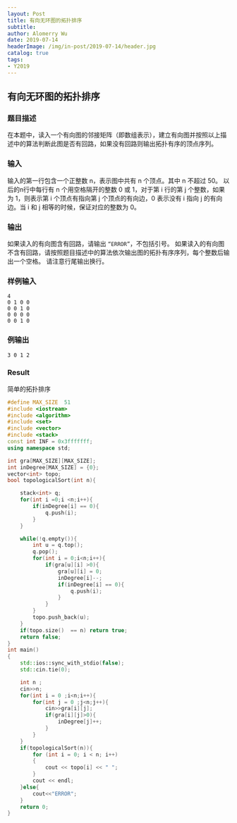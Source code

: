 ```yaml
---
layout: Post
title: 有向无环图的拓扑排序
subtitle: 
author: Alomerry Wu
date: 2019-07-14
headerImage: /img/in-post/2019-07-14/header.jpg
catalog: true
tags:
- Y2019
---
```


<!-- Description. -->

<!-- more -->

## 有向无环图的拓扑排序

### 题目描述

在本题中，读入一个有向图的邻接矩阵（即数组表示），建立有向图并按照以上描述中的算法判断此图是否有回路，如果没有回路则输出拓扑有序的顶点序列。

### 输入

输入的第一行包含一个正整数 n，表示图中共有 n 个顶点。其中 n 不超过 50。
以后的n行中每行有 n 个用空格隔开的整数 0 或 1，对于第 i 行的第 j 个整数，如果为 1，则表示第 i 个顶点有指向第 j 个顶点的有向边，0 表示没有 i 指向 j 的有向边。当 i 和 j 相等的时候，保证对应的整数为 0。

### 输出

如果读入的有向图含有回路，请输出 `“ERROR”`，不包括引号。 如果读入的有向图不含有回路，请按照题目描述中的算法依次输出图的拓扑有序序列，每个整数后输出一个空格。 请注意行尾输出换行。

### 样例输入

```
4
0 1 0 0
0 0 1 0
0 0 0 0
0 0 1 0
```

### 例输出

```
3 0 1 2 
```

### Result

简单的拓扑排序

```cpp
#define MAX_SIZE  51
#include <iostream>
#include <algorithm>
#include <set>
#include <vector>
#include <stack>
const int INF = 0x3fffffff;
using namespace std;

int gra[MAX_SIZE][MAX_SIZE];
int inDegree[MAX_SIZE] = {0};
vector<int> topo;
bool topologicalSort(int n){

	stack<int> q;
	for(int i =0;i <n;i++){
		if(inDegree[i] == 0){
			q.push(i);
		}
	}

	while(!q.empty()){
		int u = q.top();
		q.pop();
		for(int i = 0;i<n;i++){
			if(gra[u][i] >0){
				gra[u][i] = 0;
				inDegree[i]--;
				if(inDegree[i] == 0){
					q.push(i);
				}
			}
		}
		topo.push_back(u);
	}
	if(topo.size()  == n) return true;		
	return false;
}
int main()
{
	std::ios::sync_with_stdio(false);
	std::cin.tie(0);

	int n ;
	cin>>n;
	for(int i = 0 ;i<n;i++){
		for(int j = 0 ;j<n;j++){
			cin>>gra[i][j];
			if(gra[i][j]>0){
				inDegree[j]++;
			}
		}
	}
	if(topologicalSort(n)){
		for (int i = 0; i < n; i++)
		{
			cout << topo[i] << " ";
		}
		cout << endl;
	}else{
		cout<<"ERROR";
	}
	return 0;
}
```

